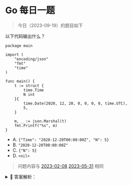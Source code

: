 # Go 每日一题

> 今日（2023-09-19）的题目如下

以下代码输出什么？

```golang
package main

import (
	"encoding/json"
	"fmt"
	"time"
)

func main() {
	t := struct {
		time.Time
		N int
	}{
		time.Date(2020, 12, 20, 0, 0, 0, 0, time.UTC),
		5,
	}

	m, _ := json.Marshal(t)
	fmt.Printf("%s", m)
}
```

- A. `{"Time": "2020-12-20T00:00:00Z", "N": 5}`
- B. `"2020-12-20T00:00:00Z"`
- C. `{"N": 5}`
- D. `<nil>`

> 问题内容与 [2023-02-08](../../02/08/README.md) [2023-05-31](../../05/31/README.md) 相同

<details>
<summary style="cursor: pointer">🔑 答案解析：</summary>
<div>

这是来自[《Go 语言爱好者周刊第 74 期》](https://mp.weixin.qq.com/s/oDMSFjjzGbu7kkERM8ilGw)的题目，正确率 12%。

大家不用在乎是不是刁钻的题目，通过题目能学到知识才是最重要的。

#### 01

对一个结构体实例进行 json 系列化，直觉很容易选 A。但很显然，不可能这么简单，因此需要仔细看代码。至于选 C 和 D 的人，多半是瞎猜的吧，当然选 B 也不排除有瞎猜的。

为什么选 B 呢？我想借助一个例子讲解。

```golang
package main

import (
	"encoding/json"
  "fmt"
)

type Person struct {
  name  string
  hobby string
}

func main() {
  person := Person{name: "polarisxu", hobby: "Golang"}
  m, _ := json.Marshal(person)
  fmt.Printf("%s", m)
}
```

如果你认为输出 `{"name":"polarisxu","hobby":"Golang"}`，那你得去补补 encoding/json 包的知识了。要想输出 `{"name":"polarisxu","hobby":"Golang”}`，一般我们会这么做：将 Person 的字段导出，同时设置上 tag。

```golang
type Person struct {
  Name  string `json:"name"`
  Hobby string `json:"hobby"`
}
```

但如果我们不想导出 Person 的字段呢？可以通过实现 Marshaler 来做到。

```golang
func (p Person) MarshalJSON() ([]byte, error) {
	return []byte(`{"name":"`+p.name+`","hobby":"`+p.hobby+`"}`), nil
}
```

#### 02

回到题目上，[time.Time](https://docs.studygolang.com/pkg/time/#Time) 是什么类型？

```golang
type Time struct {
    // contains filtered or unexported fields
}
```

这是一个没有导出任何字段的结构体类型，因此它肯定[实现了 Marshaler 接口](https://docs.studygolang.com/src/time/time.go?s=38148:38191#L1230)。

```golang
// MarshalJSON implements the json.Marshaler interface.
// The time is a quoted string in RFC 3339 format, with sub-second precision added if present.
func (t Time) MarshalJSON() ([]byte, error) {
	if y := t.Year(); y < 0 || y >= 10000 {
		// RFC 3339 is clear that years are 4 digits exactly.
		// See golang.org/issue/4556#c15 for more discussion.
		return nil, errors.New("Time.MarshalJSON: year outside of range [0,9999]")
	}

	b := make([]byte, 0, len(RFC3339Nano)+2)
	b = append(b, '"')
	b = t.AppendFormat(b, RFC3339Nano)
	b = append(b, '"')
	return b, nil
}
```

这么说，答案不应该就是 A 吗？别急。

#### 03

如果 t 是这么定义的：

```golang
t := struct {
  Time time.Time
  N int
}{
  time.Date(2020, 12, 20, 0, 0, 0, 0, time.UTC),
  5,
}
```

那结果就是 A。而题目中，time.Time 是内嵌的。你学习 Go 时，应该看过通过内嵌来模拟继承的功能吧！

正是因为内嵌，t 的方法集包括了 time.Time 的方法集，所以，t 自动实现了 Marshaler 接口。因此答案是 B。

其实这道题的情况，在日常工作中还真有可能遇到。所以，当你内嵌某个类型时，特别这个类型不是你自己定义的，需要留意这种情况。

一般解决这个问题的方法有两种：1）不内嵌；2）重新实现 MarshalJSON 方法。

然而这道题无法重新实现 MarshalJSON 方法，因为结构体类型是匿名的。只能通过不内嵌来得到正确的结果。

#### 04

最后一起看下 json.Marshal 函数的文档，主要看下面这段：

> Marshal traverses the value v recursively. If an encountered value implements the Marshaler interface and is not a nil pointer, Marshal calls its MarshalJSON method to produce JSON. If no MarshalJSON method is present but the value implements encoding.TextMarshaler instead, Marshal calls its MarshalText method and encodes the result as a JSON string. The nil pointer exception is not strictly necessary but mimics a similar, necessary exception in the behavior of UnmarshalJSON.

大意是说，如果值实现了 json.Marshaler 接口并且不是 nil 指针，则 Marshal 函数会调用其 MarshalJSON 方法以生成 JSON。如果不存在 MarshalJSON 方法，但该值实现 encoding.TextMarshaler 接口，则 Marshal 函数调用其 MarshalText 方法并将结果编码为 JSON 字符串。

可见，json.Marshal 函数优先调用 MarshalJSON，然后是 MarshalText，如果都没有，才会走正常的类型编码逻辑。

答案解析来自：[https://polarisxu.studygolang.com/posts/go/action/weekly-question-embed-time/](https://polarisxu.studygolang.com/posts/go/action/weekly-question-embed-time/)。

</div>
</details>
